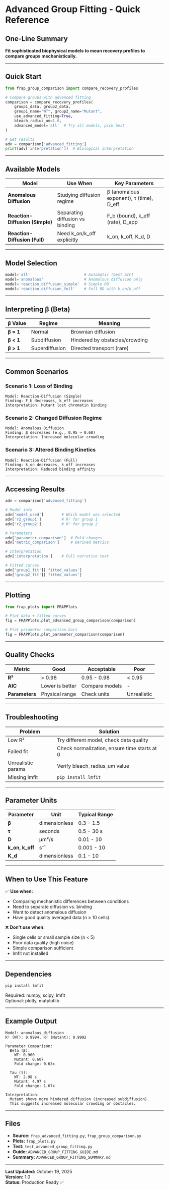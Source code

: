 # Advanced Group Fitting - Quick Reference

## One-Line Summary
**Fit sophisticated biophysical models to mean recovery profiles to compare groups mechanistically.**

---

## Quick Start

```python
from frap_group_comparison import compare_recovery_profiles

# Compare groups with advanced fitting
comparison = compare_recovery_profiles(
    group1_data, group2_data,
    group1_name="WT", group2_name="Mutant",
    use_advanced_fitting=True,
    bleach_radius_um=1.0,
    advanced_model='all'  # Try all models, pick best
)

# Get results
adv = comparison['advanced_fitting']
print(adv['interpretation'])  # Biological interpretation
```

---

## Available Models

| Model | Use When | Key Parameters |
|-------|----------|----------------|
| **Anomalous Diffusion** | Studying diffusion regime | β (anomalous exponent), τ (time), D_eff |
| **Reaction-Diffusion (Simple)** | Separating diffusion vs binding | F_b (bound), k_eff (rate), D_app |
| **Reaction-Diffusion (Full)** | Need k_on/k_off explicitly | k_on, k_off, K_d, D |

---

## Model Selection

```python
model='all'                        # Automatic (best AIC)
model='anomalous'                  # Anomalous diffusion only
model='reaction_diffusion_simple'  # Simple RD
model='reaction_diffusion_full'    # Full RD with k_on/k_off
```

---

## Interpreting β (Beta)

| β Value | Regime | Meaning |
|---------|--------|---------|
| **β = 1** | Normal | Brownian diffusion |
| **β < 1** | Subdiffusion | Hindered by obstacles/crowding |
| **β > 1** | Superdiffusion | Directed transport (rare) |

---

## Common Scenarios

### Scenario 1: Loss of Binding
```
Model: Reaction-Diffusion (Simple)
Finding: F_b decreases, k_eff increases
Interpretation: Mutant lost chromatin binding
```

### Scenario 2: Changed Diffusion Regime
```
Model: Anomalous Diffusion
Finding: β decreases (e.g., 0.95 → 0.60)
Interpretation: Increased molecular crowding
```

### Scenario 3: Altered Binding Kinetics
```
Model: Reaction-Diffusion (Full)
Finding: k_on decreases, k_off increases
Interpretation: Reduced binding affinity
```

---

## Accessing Results

```python
adv = comparison['advanced_fitting']

# Model info
adv['model_used']        # Which model was selected
adv['r2_group1']         # R² for group 1
adv['r2_group2']         # R² for group 2

# Parameters
adv['parameter_comparison']  # Fold changes
adv['metric_comparison']     # Derived metrics

# Interpretation
adv['interpretation']    # Full narrative text

# Fitted curves
adv['group1_fit']['fitted_values']
adv['group2_fit']['fitted_values']
```

---

## Plotting

```python
from frap_plots import FRAPPlots

# Plot data + fitted curves
fig = FRAPPlots.plot_advanced_group_comparison(comparison)

# Plot parameter comparison bars
fig = FRAPPlots.plot_parameter_comparison(comparison)
```

---

## Quality Checks

| Metric | Good | Acceptable | Poor |
|--------|------|------------|------|
| **R²** | > 0.98 | 0.95 - 0.98 | < 0.95 |
| **AIC** | Lower is better | Compare models | - |
| **Parameters** | Physical range | Check units | Unrealistic |

---

## Troubleshooting

| Problem | Solution |
|---------|----------|
| Low R² | Try different model, check data quality |
| Failed fit | Check normalization, ensure time starts at 0 |
| Unrealistic params | Verify bleach_radius_um value |
| Missing lmfit | `pip install lmfit` |

---

## Parameter Units

| Parameter | Unit | Typical Range |
|-----------|------|---------------|
| **β** | dimensionless | 0.3 - 1.5 |
| **τ** | seconds | 0.5 - 30 s |
| **D** | μm²/s | 0.01 - 10 |
| **k_on, k_off** | s⁻¹ | 0.001 - 10 |
| **K_d** | dimensionless | 0.1 - 10 |

---

## When to Use This Feature

✅ **Use when:**
- Comparing mechanistic differences between conditions
- Need to separate diffusion vs. binding
- Want to detect anomalous diffusion
- Have good quality averaged data (n ≥ 10 cells)

❌ **Don't use when:**
- Single cells or small sample size (n < 5)
- Poor data quality (high noise)
- Simple comparison sufficient
- lmfit not installed

---

## Dependencies

```bash
pip install lmfit
```

Required: numpy, scipy, lmfit  
Optional: plotly, matplotlib

---

## Example Output

```
Model: anomalous_diffusion
R² (WT): 0.9994, R² (Mutant): 0.9992

Parameter Comparison:
  Beta (β):
    WT: 0.960
    Mutant: 0.607
    Fold change: 0.63x
  
  Tau (τ):
    WT: 2.98 s
    Mutant: 4.97 s
    Fold change: 1.67x

Interpretation:
  Mutant shows more hindered diffusion (increased subdiffusion).
  This suggests increased molecular crowding or obstacles.
```

---

## Files

- **Source:** `frap_advanced_fitting.py`, `frap_group_comparison.py`
- **Plots:** `frap_plots.py`
- **Test:** `test_advanced_group_fitting.py`
- **Guide:** `ADVANCED_GROUP_FITTING_GUIDE.md`
- **Summary:** `ADVANCED_GROUP_FITTING_SUMMARY.md`

---

**Last Updated:** October 19, 2025  
**Version:** 1.0  
**Status:** Production Ready ✅
